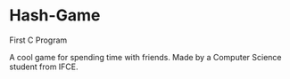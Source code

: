 # Hash-Game
First C Program

A cool game for spending time with friends.
Made by a Computer Science student from IFCE.
